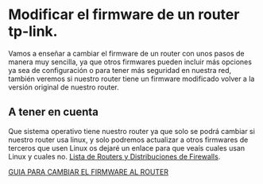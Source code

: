# Modificar el firmware de un router tp-link.
Vamos a enseñar a cambiar el firmware de un router con unos pasos de manera muy sencilla, ya que otros firmwares pueden incluir más opciones ya sea de configuración o para tener más seguridad en nuestra red, también veremos si nuestro router tiene un firmware modificado volver a la versión original de nuestro router.
## A tener en cuenta
Que sistema operativo tiene nuestro router ya que solo se podrá cambiar si nuestro router usa linux, y solo podremos actualizar a otros firmwares de terceros que usen Linux os dejaré un enlace para que veaís cuales usan Linux y cuales no.
[Lista de Routers y Distribuciones de Firewalls](https://en.wikipedia.org/wiki/List_of_router_and_firewall_distributions).

[GUIA PARA CAMBIAR EL FIRMWARE AL ROUTER](https://github.com/serrogard/Firmware/blob/master/Guia%20Firmware.md)
